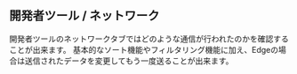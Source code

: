 ## 開発者ツール / ネットワーク

開発者ツールのネットワークタブではどのような通信が行われたのかを確認することが出来ます。
基本的なソート機能やフィルタリング機能に加え、Edgeの場合は送信されたデータを変更してもう一度送ることが出来ます。